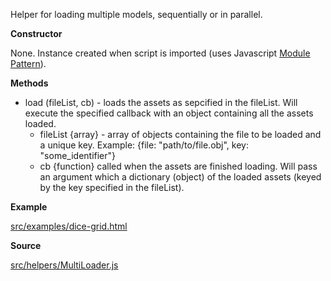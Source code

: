 Helper for loading multiple models, sequentially or in parallel. 

**Constructor**

None. Instance created when script is imported (uses Javascript [Module Pattern](http://toddmotto.com/mastering-the-module-pattern/)).

**Methods**

* load (fileList, cb) - loads the assets as sepcified in the fileList. Will execute the specified callback with an object containing all the assets loaded.
    * fileList {array} - array of objects containing the file to be loaded and a unique key. Example: {file: "path/to/file.obj", key: "some_identifier"}
    * cb {function} called when the assets are finished loading. Will pass an argument which a dictionary (object) of the loaded assets (keyed by the key specified in the fileList).

**Example**

[src/examples/dice-grid.html](https://github.com/AltspaceVR/AltspaceSDK/blob/master/examples/dice-grid.html)

**Source**

[src/helpers/MultiLoader.js](https://github.com/AltspaceVR/AltspaceSDK/blob/master/src/helpers/MultiLoader.js)

